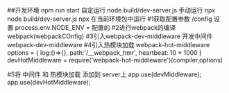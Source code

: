 ##开发环境
    npm run start 
        自定运行 node build/dev-server.js
        手动运行 npx node build/dev-server.js  npx 在当前环境包中运行 
#1获取配置参数 
     /config
    设置 process.env.NODE_ENV = 配置的
#2进行webpack的编译
webpack(webpackCOnfig)
#3引入webpack-dev-middleware 开发中间件
webpack-dev-middleware
#4引入热模块加载
webpack-hot-middleware
options = {
    log:()=>{},
    path:'/__webpack_hmr',
    heartbeat: 10 * 1000
}
devHotMiddleware = require('webpack-hot-middleware')(compiler,options)

#5将 中间件 和 热模块加载 添加到 server上
app.use(devMiddleware);
app.use(devHotMiddleware);

